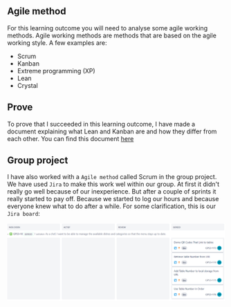 ## Agile method
For this learning outcome you will need to analyse some agile working methods. Agile working methods are methods that are based on the agile working style. A few examples are:
* Scrum
* Kanban
* Extreme programming (XP)
* Lean
* Crystal
## Prove
To prove that I succeeded in this learning outcome, I have made a document explaining what Lean and Kanban are and how they differ from each other. You can find this document [here](../Group-project/Documents/Lean-and-kanban-research.pdf)

## Group project
I have also worked with a `Agile method` called Scrum in the group project. We have used `Jira` to make this work wel within our group. At first it didn't really go well because of our inexperience. But after a couple of sprints it really started to pay off. Because we started to log our hours and because everyone knew what to do after a while. For some clarification, this is our `Jira board`:

![Jira-board-semester-3](../Group-project/Images/Jira-board-semester-3.png)

